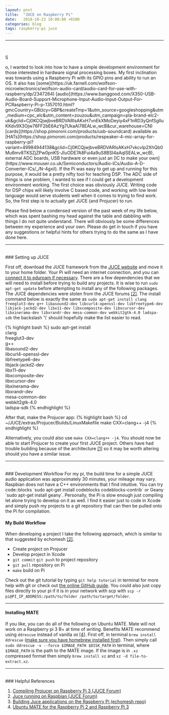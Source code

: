 ```yaml
---
layout: post
title:  "JUCE on Raspberry Pi"
date:   2018-10-23 10:00:00 +0100
categories: blog
tags: raspberry-pi juce
---
```

***
<br/>
<p><span class="firstcharacter">S</span></p>o, I wanted to look into how to have a simple development environment for those interested in hardware signal processing boxes. My first inclination was towards using a Raspberry Pi with its GPIO pins and ability to run an OS. It also has [some](https://uk.farnell.com/wolfson-microelectronics/wolfson-audio-card/audio-card-for-use-with-raspberry/dp/2347264) [audio](https://www.banggood.com/X350-USB-Audio-Board-Support-Microphone-Input-Audio-Input-Output-For-PCRaspberry-Pi-p-1357010.html?gmcCountry=GB&currency=GBP&createTmp=1&utm_source=googleshopping&utm_medium=cpc_elc&utm_content=zouzou&utm_campaign=pla-brand-elc2-uk&gclid=Cj0KCQjwjbveBRDVARIsAKxH7vnEkXMoDeyiy4xF1nRD3yQnfSglluKKdv9X3Ojw76FF2bE6AzYg7UkaAl78EALw_wcB&cur_warehouse=CN) [cards](https://shop.pimoroni.com/products/usb-soundcard) available as [HATs](https://shop.pimoroni.com/products/respeaker-4-mic-array-for-raspberry-pi?variant=49984944138&gclid=Cj0KCQjwjbveBRDVARIsAKxH7vkcvlp2XhQb0Mu6mv8TKSZjZPw0pnKS-JIuODE7A8Fui4a9uS8BSI4aAqISEALw_wcB), external ADC boards, USB hardware or even just an [IC to make your own](https://www.mouser.co.uk/Semiconductors/Audio-ICs/Audio-A-D-Converter-ICs/_/N-4gxil). If the Pi was easy to get up and running for this purpose, it would be a pretty nifty tool for teaching DSP. The ADC side of things is one problem, I wanted to see if I could get a development environment working. The first choice was obviously JUCE. Writing code for DSP chips will likely involve C based code, and working with low level language would serve students well when it comes to trying to find work. So, the first step is to actually get JUCE (and Projucer) to run.

Please find below a condensed version of the past week of my life below, which was spent bashing my head against the table and dabbling with things I do not quite understand. There will obviously be some differences between my experience and your own. Please do get in touch if you have any suggestions or helpful hints for others trying to do the same as I have done here.


***
<br/>
### Setting up JUCE

First off, download the JUCE framework from the [JUCE website](https://shop.juce.com/get-juce/download) and move it to your home folder. Your Pi will need an internet connection, and you can [connect it to eduroam if necessary](https://mhamilt.github.io/blog/2018/08/29/connect-raspberry-pi-to-eduroam.html). There are a few dependencies that we will need to install before trying to build any projects. It is wise to run `sudo apt-get update` before attempting to install any of the following packages. The JUCE dependencies were stolen from the JUCE forums [\[2\]](#helpful-references). The install command below is exactly the same as `sudo apt-get install clang freeglut3-dev g++ libasound2-dev libcurl4-openssl-dev libfreetype6-dev libjack-jackd2-dev libx11-dev libxcomposite-dev libxcursor-dev libxinerama-dev libxrandr-dev mesa-common-dev webkit2gtk-4.0 ladspa-sdk` the backslash '\\' should hopefully make the list easier to read.

{% highlight bash %}
sudo apt-get install \
               clang \
       freeglut3-dev \
                 g++ \
      libasound2-dev \
libcurl4-openssl-dev \
    libfreetype6-dev \
  libjack-jackd2-dev \
          libx11-dev \
   libxcomposite-dev \
      libxcursor-dev \
     libxinerama-dev \
       libxrandr-dev \
     mesa-common-dev \
      webkit2gtk-4.0 \
          ladspa-sdk
{% endhighlight %}

After that, make the Projucer app:
{% highlight bash %}
 cd ~/JUCE/extras/Projucer/Builds/LinuxMakefile
 make CXX=clang++ -j4
{% endhighlight %}

Alternatively, you could also use `make CXX=clang++ -j4`. You should now be able to start Projucer to create your first JUCE project. Others have had trouble building because of the architecture [\[1\]](#helpful-references) so it may be worth altering should you have a similar issue.

***
<br/>
### Development Workflow
For my pi, the build time for a simple JUCE audio application was approximately 30 minutes, your mileage may vary. Raspbian does not have a C++ environments that I find intuitive. You can try code::blocks `sudo apt-get install codeblocks codeblocks-contrib` or Geany `sudo apt-get install geany`. Personally, the Pi is slow enough just compiling let alone trying to develop on it as well. I find it easier just to code in Xcode and simply push my projects to a git repository that can then be pulled onto the Pi for compilation.

#### My Build Workflow
When developing a project I take the following approach, which is similar to that suggested by echomesh [\[2\]](#helpful-references).

- Create project on Projucer
- Develop project in Xcode
- `git commit` `git push` to project repository
- `git pull` repository on Pi
- `make` build on Pi

Check out the git tutorial by typing `git help tutorial` in terminal for more help with git or check out [the online GitHub guide](https://help.github.com/categories/setup/). You could also just copy files directly to your pi if it is in your network with scp with `scp -r pi@PI_IP_ADDRESS:/path/to/folder /path/to/target/folder`.

***

#### Installing MATE
If you like, you can do all of the following on Ubuntu MATE. Mate will not work on a Raspberry pi 3 B+ at time of writing. Benefits
MATE recommend using `ddrescue` instead of vanilla `dd` [\[4\]](#helpful-references). First off, in terminal `brew install ddrescue` ([make sure you have homebrew installed first](https://brew.sh)). Then simply call `sudo ddrescue -v --force $IMAGE_PATH $DISK_PATH` in terminal, where `$IMAGE_PATH` is the path to the MATE image. If the image is in `.xz` compressed format then simply `brew install xz` and `xz -d file-to-extract.xz`.

***
<br/>
### Helpful References

1. [Compiling Projucer on Raspberry Pi 3 (JUCE Forum)](https://forum.juce.com/t/using-projucer-compiling-for-raspberry-pi-3/17999)
2. [Juce running on Raspbian (JUCE Forum)](https://forum.juce.com/t/juce-running-on-raspbian-raspberry-pi/23321)
3. [Building Juce applications on the Raspberry Pi (echomesh repo)](https://github.com/rec/echomesh/blob/master/documentation/Building%20Juce%20applications%20on%20the%20Raspberry%20Pi.md)
4. [Ubuntu MATE for the Raspberry Pi 2 and Raspberry Pi 3](https://ubuntu-mate.org/raspberry-pi/)
